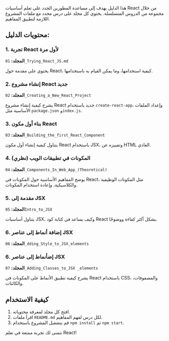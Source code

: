 هذا الدليل يهدف إلى مساعدة المطورين الجدد على تعلم أساسيات React من خلال مجموعة من الدروس المتسلسلة. يحتوي كل مجلد على درس محدد مع ملفات المشروع اللازمة لتطبيق المفاهيم.

## محتويات الدليل:

### 1. تجربة React لأول مرة
**المجلد:** `01_Trying_React_JS.md`

يحتوي على مقدمة حول React، كيفية استخدامها، وما يمكن القيام به باستخدامها.

### 2. إنشاء مشروع React جديد
**المجلد:** `02_Creating_a_New_React_Project`

يشرح كيفية إنشاء مشروع React جديد باستخدام `create-react-app`، وإعداد الملفات الأساسية مثل `package.json` و`index.js`.

### 3. بناء أول مكون React
**المجلد:** `03_Building_the_first_React_Component`

يتناول كيفية إنشاء أول مكون React باستخدام JSX، وتمييزه عن HTML العادي.

### 4. المكونات في تطبيقات الويب (نظري)
**المجلد:** `04_Components_In_Web_App_(Theoretical)`

يوضح المفاهيم الأساسية حول المكونات في React، مثل المكونات الوظيفية والكلاسيكية، وإعادة استخدام المكونات.

### 5. مقدمة إلى JSX
**المجلد:** `05Intro_to_JSX`

يتناول أساسيات JSX، وكيف يساعد في كتابة كود React بشكل أكثر كفاءة ووضوحًا.

### 6. إضافة أنماط إلى عناصر JSX
**المجلد:** `06_dding_Style_to_JSX_elements`


### 6. إضأنماط إلى عناصر JSX
**المجلد:** `07_Adding_Classes_to_JSX _elements`

يشرح كيفية تطبيق الأنماط على المكونات في React باستخدام CSS، والمصفوفات، والكائنات.

## كيفية الاستخدام

1. افتح كل مجلد لمعرفة محتوياته.
2. اقرأ ملفات `README.md` لكل درس لفهم المفاهيم.
3. قم بتشغيل المشروع باستخدام `npm install` ثم `npm start`.

نتمنى لك تجربة ممتعة في تعلم React!

